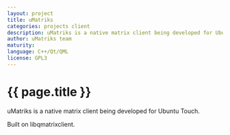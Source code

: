 ```yaml
---
layout: project
title: uMatriks
categories: projects client
description: uMatriks is a native matrix client being developed for Ubuntu Touch
author: uMatriks team
maturity: 
language: C++/Qt/QML
license: GPL3
---
```


# {{ page.title }}
uMatriks is a native matrix client being developed for Ubuntu Touch.

Built on libqmatrixclient.

